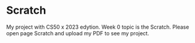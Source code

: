 # Scratch


My project with CS50 x 2023 edytion. Week 0 topic is the Scratch. Please open page Scratch and upload my PDF to see my project.
